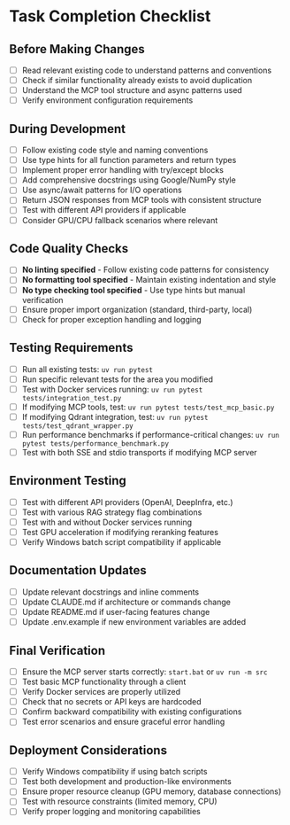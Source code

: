 # Task Completion Checklist

## Before Making Changes
- [ ] Read relevant existing code to understand patterns and conventions
- [ ] Check if similar functionality already exists to avoid duplication
- [ ] Understand the MCP tool structure and async patterns used
- [ ] Verify environment configuration requirements

## During Development
- [ ] Follow existing code style and naming conventions
- [ ] Use type hints for all function parameters and return types
- [ ] Implement proper error handling with try/except blocks
- [ ] Add comprehensive docstrings using Google/NumPy style
- [ ] Use async/await patterns for I/O operations
- [ ] Return JSON responses from MCP tools with consistent structure
- [ ] Test with different API providers if applicable
- [ ] Consider GPU/CPU fallback scenarios where relevant

## Code Quality Checks
- [ ] **No linting specified** - Follow existing code patterns for consistency
- [ ] **No formatting tool specified** - Maintain existing indentation and style
- [ ] **No type checking tool specified** - Use type hints but manual verification
- [ ] Ensure proper import organization (standard, third-party, local)
- [ ] Check for proper exception handling and logging

## Testing Requirements
- [ ] Run all existing tests: `uv run pytest`
- [ ] Run specific relevant tests for the area you modified
- [ ] Test with Docker services running: `uv run pytest tests/integration_test.py`
- [ ] If modifying MCP tools, test: `uv run pytest tests/test_mcp_basic.py`
- [ ] If modifying Qdrant integration, test: `uv run pytest tests/test_qdrant_wrapper.py`
- [ ] Run performance benchmarks if performance-critical changes: `uv run pytest tests/performance_benchmark.py`
- [ ] Test with both SSE and stdio transports if modifying MCP server

## Environment Testing
- [ ] Test with different API providers (OpenAI, DeepInfra, etc.)
- [ ] Test with various RAG strategy flag combinations
- [ ] Test with and without Docker services running
- [ ] Test GPU acceleration if modifying reranking features
- [ ] Verify Windows batch script compatibility if applicable

## Documentation Updates
- [ ] Update relevant docstrings and inline comments
- [ ] Update CLAUDE.md if architecture or commands change
- [ ] Update README.md if user-facing features change
- [ ] Update .env.example if new environment variables are added

## Final Verification
- [ ] Ensure the MCP server starts correctly: `start.bat` or `uv run -m src`
- [ ] Test basic MCP functionality through a client
- [ ] Verify Docker services are properly utilized
- [ ] Check that no secrets or API keys are hardcoded
- [ ] Confirm backward compatibility with existing configurations
- [ ] Test error scenarios and ensure graceful error handling

## Deployment Considerations
- [ ] Verify Windows compatibility if using batch scripts
- [ ] Test both development and production-like environments
- [ ] Ensure proper resource cleanup (GPU memory, database connections)
- [ ] Test with resource constraints (limited memory, CPU)
- [ ] Verify proper logging and monitoring capabilities